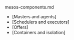 mesos-components.md

* [Masters and agents]
* [Schedulers and executors]
* [Offers]
* [Containers and isolation]
